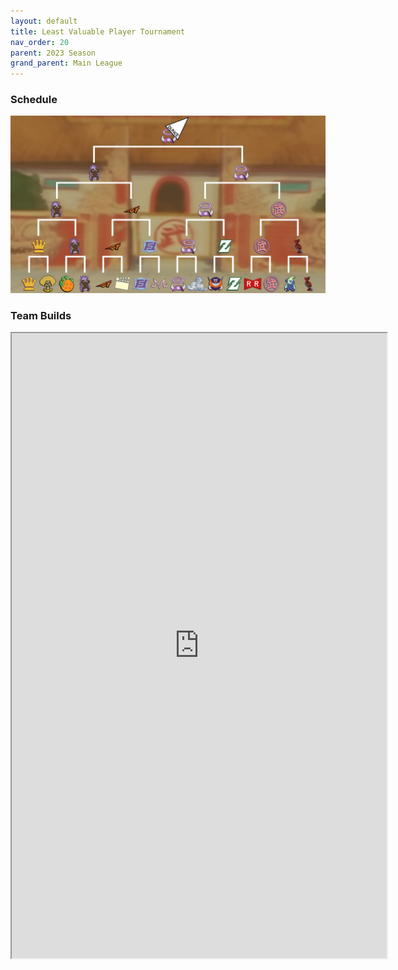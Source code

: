 ```yaml
---
layout: default
title: Least Valuable Player Tournament
nav_order: 20
parent: 2023 Season
grand_parent: Main League
---
```

### Schedule

[![](./images/lvp.jpg) ](./images/lvp.jpg)

### Team Builds 

<iframe width=600 height=1000 scrolling="yes" src="https://docs.google.com/document/d/e/2PACX-1vSnp0TazU2qWxfDVjkSoDpHhUTyFyi45E3pxaiqrgFVoaDLwTGIRMr4TddQuO4JgTkvvxL0S-bq2YlY/pub?embedded=true"></iframe>

